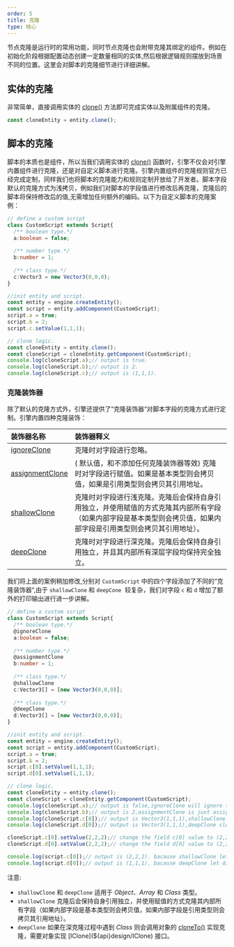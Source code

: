 ```yaml
---
order: 5
title: 克隆
type: 核心
---
```



节点克隆是运行时的常用功能，同时节点克隆也会附带克隆其绑定的组件。例如在初始化阶段根据配置动态创建一定数量相同的实体,然后根据逻辑规则摆放到场景不同的位置。这里会对脚本的克隆细节进行详细讲解。

## 实体的克隆
非常简单，直接调用实体的 [clone()](${api}design/IClone#clone) 方法即可完成实体以及附属组件的克隆。
```typescript
const cloneEntity = entity.clone();
```

## 脚本的克隆
脚本的本质也是组件，所以当我们调用实体的 [clone()](${api}design/IClone#clone) 函数时，引擎不仅会对引擎内置组件进行克隆，还是对自定义脚本进行克隆。引擎内置组件的克隆规则官方已经完成定制，同样我们也将脚本的克隆能力和规则定制开放给了开发者。脚本字段默认的克隆方式为浅拷贝，例如我们对脚本的字段值进行修改后再克隆，克隆后的脚本将保持修改后的值,无需增加任何额外的编码。以下为自定义脚本的克隆案例：
```typescript
// define a custom script
class CustomScript extends Script{
  /** boolean type.*/
  a:boolean = false;
  
  /** number type.*/
  b:number = 1;
  
  /** class type.*/
  c:Vector3 = new Vector3(0,0,0);
}

//init entity and script.
const entity = engine.createEntity();
const script = entity.addComponent(CustomScript);
script.a = true;
script.b = 2;
script.c.setValue(1,1,1);

// clone logic.
const cloneEntity = entity.clone();
const cloneScript = cloneEntity.getComponent(CustomScript);
console.log(cloneScript.a);// output is true.
console.log(cloneScript.b);// output is 2.
console.log(cloneScript.c);// output is (1,1,1).
```
### 克隆装饰器
除了默认的克隆方式外，引擎还提供了“克隆装饰器“对脚本字段的克隆方式进行定制。引擎内置四种克隆装饰：

| 装饰器名称 | 装饰器释义 |
| :--- | :--- |
| [ignoreClone](${api}core/ignoreClone) | 克隆时对字段进行忽略。 |
| [assignmentClone](${api}core/assignmentClone) | ( 默认值，和不添加任何克隆装饰器等效) 克隆时对字段进行赋值。如果是基本类型则会拷贝值，如果是引用类型则会拷贝其引用地址。 |
| [shallowClone](${api}core/shallowClone) | 克隆时对字段进行浅克隆。克隆后会保持自身引用独立，并使用赋值的方式克隆其内部所有字段（如果内部字段是基本类型则会拷贝值，如果内部字段是引用类型则会拷贝其引用地址）。|
| [deepClone](${api}core/deepClone) | 克隆时对字段进行深克隆。克隆后会保持自身引用独立，并且其内部所有深层字段均保持完全独立。|

 我们将上面的案例稍加修改,分别对 `CustomScript` 中的四个字段添加了不同的“克隆装饰器“,由于 `shallowClone` 和 `deepCone`  较复杂，我们对字段 `c` 和 `d` 增加了额外的打印输出进行进一步讲解。
```typescript
// define a custom script
class CustomScript extends Script{
  /** boolean type.*/
  @ignoreClone
  a:boolean = false;
  
  /** number type.*/
  @assignmentClone
  b:number = 1;
  
  /** class type.*/
  @shallowClone
  c:Vector3[] = [new Vector3(0,0,0)];
  
  /** class type.*/
  @deepClone
  d:Vector3[] = [new Vector3(0,0,0)];
}

//init entity and script.
const entity = engine.createEntity();
const script = entity.addComponent(CustomScript);
script.a = true;
script.b = 2;
script.c[0].setValue(1,1,1);
script.d[0].setValue(1,1,1);

// clone logic.
const cloneEntity = entity.clone();
const cloneScript = cloneEntity.getComponent(CustomScript);
console.log(cloneScript.a);// output is false,ignoreClone will ignore the value.
console.log(cloneScript.b);// output is 2,assignmentClone is just assignment the origin value.
console.log(cloneScript.c[0]);// output is Vector3(1,1,1),shallowClone clone the array shell,but use the same element.
console.log(cloneScript.d[0]);// output is Vector3(1,1,1),deepClone clone the array shell and also clone the element.

cloneScript.c[0].setValue(2,2,2);// change the field c[0] value to (2,2,2).
cloneScript.d[0].setValue(2,2,2);// change the field d[0] value to (2,2,2).

console.log(script.c[0]);// output is (2,2,2). bacause shallowClone let c[0] use the same reference with cloneScript's c[0].
console.log(script.d[0]);// output is (1,1,1). bacause deepClone let d[0] use the different reference with cloneScript's d[0].
```
注意: 

- `shallowClone` 和 `deepClone` 适用于 *Object*、*Array* 和 *Class* 类型。
- `shallowClone` 克隆后会保持自身引用独立，并使用赋值的方式克隆其内部所有字段（如果内部字段是基本类型则会拷贝值，如果内部字段是引用类型则会拷贝其引用地址）。
- `deepClone` 如果在深克隆过程中遇到 *Class* 则会调用对象的 [cloneTo()](${api}design/IClone#cloneTo) 实现克隆，需要对象实现 [IClone](${api}design/IClone) 接口。
